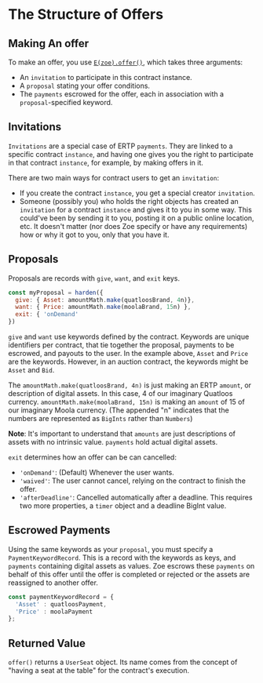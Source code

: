 # The Structure of Offers

<Zoe-Version/>

## Making An offer

To make an offer, you use [`E(zoe).offer()`](/zoe/api/zoe.md#e-zoe-offer-invitation-proposal-paymentkeywordrecord), which takes three arguments:
- An `invitation` to participate in this contract instance.
- A `proposal` stating your offer conditions.
- The `payments` escrowed for the offer, each in association with a `proposal`-specified keyword.

## Invitations

`Invitations` are a special case of ERTP `payments`. They are linked to a specific contract `instance`, and
having one gives you the right to participate in that contract `instance`, for example, by making offers in it.

There are two main ways for contract users to get an `invitation`:
- If you create the contract `instance`, you get a special creator `invitation`.
- Someone (possibly you) who holds the right objects has created an `invitation` for a contract `instance` and gives it to
  you in some way. This could've been by sending it to you, posting it on a public online location, etc. It
  doesn't matter (nor does Zoe specify or have any requirements) how or why it got to you, only that you have it.

## Proposals

Proposals are records with `give`, `want`, and `exit` keys.

```js
const myProposal = harden({
  give: { Asset: amountMath.make(quatloosBrand, 4n)},
  want: { Price: amountMath.make(moolaBrand, 15n) },
  exit: { 'onDemand'
})
```
`give` and `want` use keywords defined by the contract.
Keywords are unique identifiers per contract, that tie together the proposal,
payments to be escrowed, and payouts to the user.
In the example above, `Asset` and `Price` are the keywords. However, in an auction contract,
the keywords might be `Asset` and `Bid`.

The `amountMath.make(quatloosBrand, 4n)` is just making an ERTP `amount`, or description of digital assets.
In this case, 4 of our imaginary Quatloos currency. `amountMath.make(moolaBrand, 15n)` is making 
an `amount` of 15 of our imaginary Moola currency. (The appended "n" indicates that the numbers are
represented as `BigInts` rather than `Numbers`)

**Note**: It's important to understand that `amounts` are just descriptions of assets with no
intrinsic value. `payments` hold actual digital assets.

`exit` determines how an offer can be can cancelled:
- `'onDemand'`: (Default) Whenever the user wants.
- `'waived'`: The user cannot cancel, relying on the contract to finish the offer.
- `'afterDeadline'`: Cancelled automatically after a deadline. This requires two
  more properties, a `timer` object and a deadline BigInt value.

## Escrowed Payments

Using the same keywords as your `proposal`, you must specify a `PaymentKeywordRecord`.
This is a record with the keywords as keys, and `payments` containing digital assets as
values. Zoe escrows these `payments` on behalf of this offer until the offer is completed
or rejected or the assets are reassigned to another offer. 
```js
const paymentKeywordRecord = { 
  'Asset' : quatloosPayment, 
  'Price' : moolaPayment 
};
```
## Returned Value

`offer()` returns a `UserSeat` object. Its name comes from the concept of "having a seat at the table" 
for the contract's execution. 


